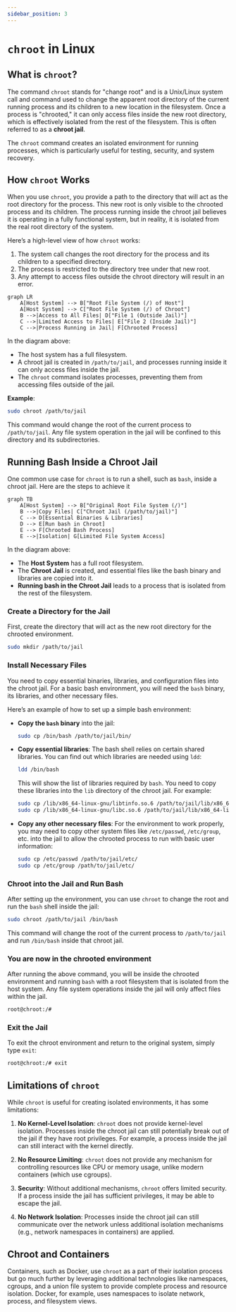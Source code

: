 ```yaml
---
sidebar_position: 3
---
```


# `chroot` in Linux

## What is `chroot`?

The command `chroot` stands for "change root" and is a Unix/Linux system call and command used to change the apparent root directory of the current running process and its children to a new location in the filesystem. Once a process is "chrooted," it can only access files inside the new root directory, which is effectively isolated from the rest of the filesystem. This is often referred to as a **chroot jail**.

The `chroot` command creates an isolated environment for running processes, which is particularly useful for testing, security, and system recovery.

## How `chroot` Works

When you use `chroot`, you provide a path to the directory that will act as the root directory for the process. This new root is only visible to the chrooted process and its children. The process running inside the chroot jail believes it is operating in a fully functional system, but in reality, it is isolated from the real root directory of the system.

Here’s a high-level view of how `chroot` works:

1. The system call changes the root directory for the process and its children to a specified directory.
2. The process is restricted to the directory tree under that new root.
3. Any attempt to access files outside the chroot directory will result in an error.

```mermaid
graph LR
    A[Host System] --> B["Root File System (/) of Host"]
    A[Host System] --> C["Root File System (/) of Chroot"]
    B -->|Access to All Files| D["File 1 (Outside Jail)"]
    C -->|Limited Access to Files| E["File 2 (Inside Jail)"]
    C -->|Process Running in Jail| F[Chrooted Process]
```

In the diagram above:

- The host system has a full filesystem.
- A chroot jail is created in `/path/to/jail`, and processes running inside it can only access files inside the jail.
- The `chroot` command isolates processes, preventing them from accessing files outside of the jail.

**Example**:

```bash
sudo chroot /path/to/jail
```

This command would change the root of the current process to `/path/to/jail`. Any file system operation in the jail will be confined to this directory and its subdirectories.

## Running Bash Inside a Chroot Jail

One common use case for `chroot` is to run a shell, such as `bash`, inside a chroot jail. Here are the steps to achieve it

```mermaid
graph TB
    A[Host System] --> B["Original Root File System (/)"]
    B -->|Copy Files| C["Chroot Jail (/path/to/jail)"]
    C --> D[Essential Binaries & Libraries]
    D --> E[Run bash in Chroot]
    E --> F[Chrooted Bash Process]
    E -->|Isolation| G[Limited File System Access]
```

In the diagram above:

- The **Host System** has a full root filesystem.
- The **Chroot Jail** is created, and essential files like the bash binary and libraries are copied into it.
- **Running bash in the Chroot Jail** leads to a process that is isolated from the rest of the filesystem.

### Create a Directory for the Jail

First, create the directory that will act as the new root directory for the chrooted environment.

```bash
sudo mkdir /path/to/jail
```

### Install Necessary Files

You need to copy essential binaries, libraries, and configuration files into the chroot jail. For a basic bash environment, you will need the `bash` binary, its libraries, and other necessary files.

Here’s an example of how to set up a simple bash environment:

- **Copy the `bash` binary** into the jail:

  ```bash
  sudo cp /bin/bash /path/to/jail/bin/
  ```

- **Copy essential libraries**:
  The bash shell relies on certain shared libraries. You can find out which libraries are needed using `ldd`:

  ```bash
  ldd /bin/bash
  ```

  This will show the list of libraries required by `bash`. You need to copy these libraries into the `lib` directory of the chroot jail. For example:

  ```bash
  sudo cp /lib/x86_64-linux-gnu/libtinfo.so.6 /path/to/jail/lib/x86_64-linux-gnu/
  sudo cp /lib/x86_64-linux-gnu/libc.so.6 /path/to/jail/lib/x86_64-linux-gnu/
  ```

- **Copy any other necessary files**:
  For the environment to work properly, you may need to copy other system files like `/etc/passwd`, `/etc/group`, etc. into the jail to allow the chrooted process to run with basic user information:
  ```bash
  sudo cp /etc/passwd /path/to/jail/etc/
  sudo cp /etc/group /path/to/jail/etc/
  ```

### Chroot into the Jail and Run Bash

After setting up the environment, you can use `chroot` to change the root and run the `bash` shell inside the jail:

```bash
sudo chroot /path/to/jail /bin/bash
```

This command will change the root of the current process to `/path/to/jail` and run `/bin/bash` inside that chroot jail.

### You are now in the chrooted environment

After running the above command, you will be inside the chrooted environment and running `bash` with a root filesystem that is isolated from the host system. Any file system operations inside the jail will only affect files within the jail.

```bash
root@chroot:/#
```

### Exit the Jail

To exit the chroot environment and return to the original system, simply type `exit`:

```bash
root@chroot:/# exit
```

## Limitations of `chroot`

While `chroot` is useful for creating isolated environments, it has some limitations:

1. **No Kernel-Level Isolation**: `chroot` does not provide kernel-level isolation. Processes inside the chroot jail can still potentially break out of the jail if they have root privileges. For example, a process inside the jail can still interact with the kernel directly.
2. **No Resource Limiting**: `chroot` does not provide any mechanism for controlling resources like CPU or memory usage, unlike modern containers (which use cgroups).

3. **Security**: Without additional mechanisms, `chroot` offers limited security. If a process inside the jail has sufficient privileges, it may be able to escape the jail.

4. **No Network Isolation**: Processes inside the chroot jail can still communicate over the network unless additional isolation mechanisms (e.g., network namespaces in containers) are applied.

## Chroot and Containers

Containers, such as Docker, use `chroot` as a part of their isolation process but go much further by leveraging additional technologies like namespaces, cgroups, and a union file system to provide complete process and resource isolation. Docker, for example, uses namespaces to isolate network, process, and filesystem views.
